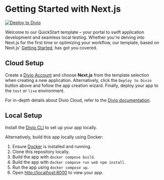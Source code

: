 # Getting Started with Next.js

[![Deploy to Divio](https://docs.divio.com/deploy-to-divio.svg)](https://control.divio.com/app/new/?template_url=https://github.com/divio/getting-started-with-nextjs/archive/refs/heads/main.zip)

Welcome to our QuickStart template – your portal to swift application development and seamless local testing. Whether you're delving into Next.js for the first time or optimizing your workflow, our template, based on Next.js' [Getting Started](https://nextjs.org/docs/getting-started/installation), has got you covered.

## Cloud Setup

Create a [Divio Account](https://control.divio.com/) and choose **Next.js** from the template selection when creating a new application. Alternatively, click the `Deploy to Divio` button above and follow the app creation wizard. Finally, deploy your app to the `test` or `live` environment.

For in-depth details about Divio Cloud, refer to the [Divio documentation](https://docs.divio.com/introduction/).

## Local Setup

Install the [Divio CLI](https://github.com/divio/divio-cli) to set up your app locally.

Alternatively, build this app locally using Docker:

1. Ensure [Docker](https://docs.docker.com/get-docker/) is installed and running.
2. Clone this repository locally.
3. Build the app with `docker compose build`.
4. Build the app with `docker compose run web npm install`.
5. Run the app using `docker compose up`.
6. Open [http://localhost:8000]() to view your app.
